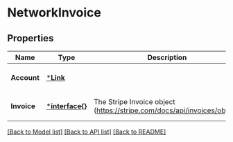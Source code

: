 # NetworkInvoice

## Properties
Name | Type | Description | Notes
------------ | ------------- | ------------- | -------------
**Account** | [***Link**](Link.md) |  | [optional] [default to null]
**Invoice** | [***interface{}**](interface{}.md) | The Stripe Invoice object (https://stripe.com/docs/api/invoices/object) | [optional] [default to null]

[[Back to Model list]](../README.md#documentation-for-models) [[Back to API list]](../README.md#documentation-for-api-endpoints) [[Back to README]](../README.md)


